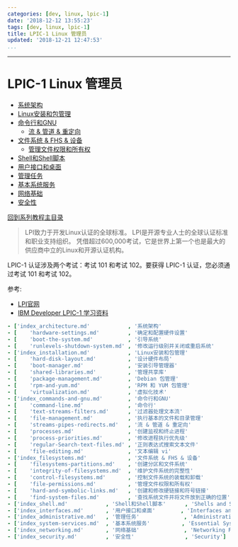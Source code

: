 ```yaml
---
categories: [dev, linux, lpic-1]
date: '2018-12-12 13:55:23'
tags: [dev, linux, lpic-1]
title: LPIC-1 Linux 管理员
updated: '2018-12-21 12:47:53'
...
```

---
# LPIC-1 Linux 管理员
<!-- MarkdownTOCs -->

- [系统架构](./architecture/index_architecture.md "System Architecture")
- [Linux安装和包管理](./installation/index_installation.md "Linux Installation and Package Management")
- [命令行和GNU](./commands-and-gnu/index_commands-and-gnu.md "GNU and Unix Commands")
    - [流 & 管道 & 重定向](./commands-and-gnu/streams-pipes-redirects.md "04 streams & pipes & redirects")
- [文件系统 & FHS & 设备](./filesystems/index_filesystems.md "Devices & Linux Filesystems & Filesystem Hierarchy Standard")
    - [管理文件权限和所有权](./filesystems/file-permissions.md "04 Manage file permissions and ownership")
- [Shell和Shell脚本](./shell/index_shell.md "Shells and Shell Scripting")
- [用户接口和桌面](./interfaces/index_interfaces.md "Interfaces and Desktops")
- [管理任务](./administrative/index_administrative.md "Administrative Tasks")
- [基本系统服务](./system-services/index_system-services.md "Essential System Services")
- [网络基础](./networking/index_networking.md "Networking Fundamentals")
- [安全性](./security/index_security.md "Security")

<!-- /MarkdownTOCs -->
[回到系列教程主目录](./index.md)

> LPI致力于开发Linux认证的全球标准。
> LPI是开源专业人士的全球认证标准和职业支持组织。 
> 凭借超过600,000考试，它是世界上第一个也是最大的供应商中立的Linux和开源认证机构。

LPIC-1 认证涉及两个考试：考试 101 和考试 102。要获得 LPIC-1 认证，您必须通过考试 101 和考试 102。

参考:
-   [LPI官网](https://www.lpi.org/zh-CN/)
-   [IBM Developer LPIC-1 学习资料](https://www.ibm.com/developerworks/cn/linux/l-lpic1-v3-map/)

```yaml
- ['index_architecture.md'            , '系统架构'                           , 'System Architecture']
- [    'hardware-settings.md'         , '确定和配置硬件设置'                 , '01 Determine and configure hardware settings']
- [    'boot-the-system.md'           , '引导系统'                           , '02 Boot the system']
- [    'runlevels-shutdown-system.md' , '修改运行级别并关闭或重启系统'       , '03 Change runlevels boot targets and shutdown or reboot system']
- ['index_installation.md'            , 'Linux安装和包管理'                  , 'Linux Installation and Package Management']
- [    'hard-disk-layout.md'          , '设计硬件布局'                       , '01 Design hard disk layout']
- [    'boot-manager.md'              , '安装引导管理器'                     , '02 Install a boot manager']
- [    'shared-libraries.md'          , '管理共享库'                         , '03 Manage shared libraries']
- [    'package-management.md'        , 'Debian 包管理'                      , '04 Use Debian package management']
- [    'rpm-and-yum.md'               , 'RPM 和 YUM 包管理'                  , '05 Use RPM and YUM package management']
- [    'virtualization.md'            , '虚拟化技术'                         , '06 Linux as a virtualization guest']
- ['index_commands-and-gnu.md'        , '命令行和GNU'                        , 'GNU and Unix Commands']
- [    'command-line.md'              , '命令行'                             , '01 Work on the command line']
- [    'text-streams-filters.md'      , '过滤器处理文本流'                   , '02 Process text streams using filters']
- [    'file-management.md'           , '执行基本的文件和目录管理'           , '03 Perform basic file management']
- [    'streams-pipes-redirects.md'   , '流 & 管道 & 重定向'                 , '04 streams & pipes & redirects']
- [    'processes.md'                 , '创建监视和终止进程'                 , '05 Create monitor and kill processes']
- [    'process-priorities.md'        , '修改进程执行优先级'                 , '06 Modify process execution priorities']
- [    'regular-Search-text-files.md' , '正则表达式搜索文本文件'             , '07 Search text files using regular expressions']
- [    'file-editing.md'              , '文本编辑 vi'                        , '08 Basic file editing']
- ['index_filesystems.md'             , '文件系统 & FHS & 设备'              , 'Devices & Linux Filesystems & Filesystem Hierarchy Standard']
- [    'filesystems-partitions.md'    , '创建分区和文件系统'                 , '01 Create partitions and filesystems']
- [    'integrity-of-filesystems.md'  , '维护文件系统的完整性'               , '02 Maintain the integrity of filesystems']
- [    'control-filesystems.md'       , '控制文件系统的装载和卸载'           , '03 Control mounting and unmounting of filesystems']
- [    'file-permissions.md'          , '管理文件权限和所有权'               , '04 Manage file permissions and ownership']
- [    'hard-and-symbolic-links.md'   , '创建和修改硬链接和符号链接'         , '05 Create and change hard and symbolic links']
- [    'find-system-files.md'         , '查找系统文件并将文件放到正确的位置' , '06 Find system files and place files in the correct location']
- ['index_shell.md'            , 'Shell和Shell脚本'      , 'Shells and Shell Scripting']
- ['index_interfaces.md'       , '用户接口和桌面'        , 'Interfaces and Desktops']
- ['index_administrative.md'   , '管理任务'              , 'Administrative Tasks']
- ['index_system-services.md'  , '基本系统服务'          , 'Essential System Services']
- ['index_networking.md'       , '网络基础'              , 'Networking Fundamentals']
- ['index_security.md'         , '安全性'                , 'Security']
```
